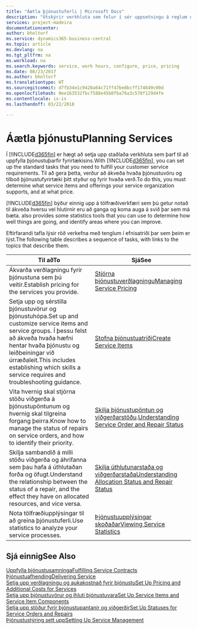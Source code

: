 ```yaml
---
title: "Áætla þjónustuferli | Microsoft Docs"
description: "Útskýrir verkhluta sem felur í sér uppsetningu á reglum og gildum til skilgreiningar á þjónustustefnu og þjónustuferlum."
services: project-madeira
documentationcenter: 
author: bholtorf
ms.service: dynamics365-business-central
ms.topic: article
ms.devlang: na
ms.tgt_pltfrm: na
ms.workload: na
ms.search.keywords: service, work hours, configure, price, pricing
ms.date: 08/23/2017
ms.author: bholtorf
ms.translationtype: HT
ms.sourcegitcommit: d7fb34e1c9428a64c71ff47be8bcff174649c00d
ms.openlocfilehash: 0ee163532fbc7588e45b0fba76a3c578f129d4fe
ms.contentlocale: is-is
ms.lasthandoff: 03/22/2018

---
```

# <a name="planning-services"></a><span data-ttu-id="e7484-103">Áætla þjónustu</span><span class="sxs-lookup"><span data-stu-id="e7484-103">Planning Services</span></span>
<span data-ttu-id="e7484-104">Í [!INCLUDE[d365fin](includes/d365fin_md.md)] er hægt að setja upp staðlaða verkhluta sem þarf til að uppfylla þjónustuþarfir fyrirtækisins.</span><span class="sxs-lookup"><span data-stu-id="e7484-104">With [!INCLUDE[d365fin](includes/d365fin_md.md)], you can set up the standard tasks that you need to fulfill your customer service requirements.</span></span> <span data-ttu-id="e7484-105">Til að gera þetta, verður að ákveða hvaða þjónustuvöru og tilboð þjónustufyrirtæki þitt styður og fyrir hvaða verð.</span><span class="sxs-lookup"><span data-stu-id="e7484-105">To do this, you must determine what service items and offerings your service organization supports, and at what price.</span></span>   

[!INCLUDE[d365fin](includes/d365fin_md.md)]<span data-ttu-id="e7484-106"> býður einnig upp á tölfræðiverkfæri sem þú getur notað til ákveða hversu vel hlutirnir eru að ganga og koma auga á svið þar sem má bæta.</span><span class="sxs-lookup"><span data-stu-id="e7484-106"> also provides some statistics tools that you can use to determine how well things are going, and identify areas where you can improve.</span></span>
  
<span data-ttu-id="e7484-107">Eftirfarandi tafla lýsir röð verkefna með tenglum í efnisatriði þar sem þeim er lýst.</span><span class="sxs-lookup"><span data-stu-id="e7484-107">The following table describes a sequence of tasks, with links to the topics that describe them.</span></span>   
  
|<span data-ttu-id="e7484-108">**Til að**</span><span class="sxs-lookup"><span data-stu-id="e7484-108">**To**</span></span>|<span data-ttu-id="e7484-109">**Sjá**</span><span class="sxs-lookup"><span data-stu-id="e7484-109">**See**</span></span>|  
|------------|-------------|  
|<span data-ttu-id="e7484-110">Ákvarða verðlagningu fyrir þjónustuna sem þú veitir.</span><span class="sxs-lookup"><span data-stu-id="e7484-110">Establish pricing for the services you provide.</span></span>|[<span data-ttu-id="e7484-111">Stjórna þjónustuverðlagningu</span><span class="sxs-lookup"><span data-stu-id="e7484-111">Managing Service Pricing</span></span>](service-service-price-management.md)|
|<span data-ttu-id="e7484-112">Setja upp og sérstilla þjónustuvörur og þjónustuhópa.</span><span class="sxs-lookup"><span data-stu-id="e7484-112">Set up and customize service items and service groups.</span></span> <span data-ttu-id="e7484-113">Í þessu felst að ákveða hvaða hæfni hentar hvaða þjónustu og leiðbeiningar við úrræðaleit.</span><span class="sxs-lookup"><span data-stu-id="e7484-113">This includes establishing which skills a service requires and troubleshooting guidance.</span></span>| [<span data-ttu-id="e7484-114">Stofna þjónustuatriði</span><span class="sxs-lookup"><span data-stu-id="e7484-114">Create Service Items</span></span>](service-how-to-create-service-items.md)|  
|<span data-ttu-id="e7484-115">Vita hvernig skal stjórna stöðu viðgerða á þjónustupöntunum og hvernig skal tilgreina forgang þeirra.</span><span class="sxs-lookup"><span data-stu-id="e7484-115">Know how to manage the status of repairs on service orders, and how to identify their priority.</span></span>|<span data-ttu-id="e7484-116">[Skilja þjónustupöntun og viðgerðarstöðu](service-service-order-status-and-repair-status.md).</span><span class="sxs-lookup"><span data-stu-id="e7484-116">[Understanding Service Order and Repair Status](service-service-order-status-and-repair-status.md)</span></span>|  
|<span data-ttu-id="e7484-117">Skilja sambandið á milli stöðu viðgerða og áhrifanna sem þau hafa á úthlutaðan forða og öfugt.</span><span class="sxs-lookup"><span data-stu-id="e7484-117">Understand the relationship between the status of a repair, and the effect they have on allocated resources, and vice versa.</span></span>|[<span data-ttu-id="e7484-118">Skilja úthlutunarstaða og viðgerðarstaða</span><span class="sxs-lookup"><span data-stu-id="e7484-118">Understanding Allocation Status and Repair Status</span></span>](service-allocation-status-and-repair-status.md)|  
|<span data-ttu-id="e7484-119">Nota tölfræðiupplýsingar til að greina þjónustuferli.</span><span class="sxs-lookup"><span data-stu-id="e7484-119">Use statistics to analyze your service processes.</span></span> | [<span data-ttu-id="e7484-120">Þjónustuupplýsingar skoðaðar</span><span class="sxs-lookup"><span data-stu-id="e7484-120">Viewing Service Statistics</span></span>](service-service-statistics.md) |

## <a name="see-also"></a><span data-ttu-id="e7484-121">Sjá einnig</span><span class="sxs-lookup"><span data-stu-id="e7484-121">See Also</span></span>
[<span data-ttu-id="e7484-122">Uppfylla þjónustusamninga</span><span class="sxs-lookup"><span data-stu-id="e7484-122">Fulfilling Service Contracts</span></span>](service-fulfill-service-contracts.md)  
[<span data-ttu-id="e7484-123">Þjónustuafhending</span><span class="sxs-lookup"><span data-stu-id="e7484-123">Delivering Service</span></span>](service-deliver-service.md)  
[<span data-ttu-id="e7484-124">Setja upp verðlagningu og aukakostnað fyrir þjónustu</span><span class="sxs-lookup"><span data-stu-id="e7484-124">Set Up Pricing and Additional Costs for Services</span></span>](service-how-setup-service-costs-pricing.md)  
[<span data-ttu-id="e7484-125">Setja upp þjónustuvörur og íhluti þjónustuvara</span><span class="sxs-lookup"><span data-stu-id="e7484-125">Set Up Service Items and Service Item Components</span></span>](service-how-setup-service-items.md)  
[<span data-ttu-id="e7484-126">Setja upp stöður fyrir þjónustupantanir og viðgerðir</span><span class="sxs-lookup"><span data-stu-id="e7484-126">Set Up Statuses for Service Orders and Repairs</span></span>](service-order-repair-status.md)  
[<span data-ttu-id="e7484-127">Þjónustustýring sett upp</span><span class="sxs-lookup"><span data-stu-id="e7484-127">Setting Up Service Management</span></span>](service-setup-service.md)  

